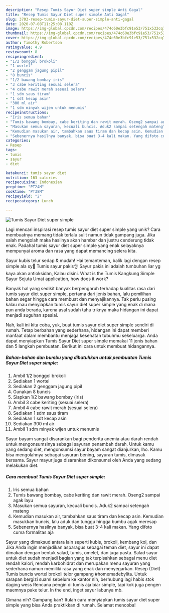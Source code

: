 ```yaml
---
description: "Resep Tumis Sayur Diet super simple Anti Gagal"
title: "Resep Tumis Sayur Diet super simple Anti Gagal"
slug: 3703-resep-tumis-sayur-diet-super-simple-anti-gagal
date: 2020-07-08T11:25:08.110Z
image: https://img-global.cpcdn.com/recipes/474c60e3bfc91e53/751x532cq70/tumis-sayur-diet-super-simple-foto-resep-utama.jpg
thumbnail: https://img-global.cpcdn.com/recipes/474c60e3bfc91e53/751x532cq70/tumis-sayur-diet-super-simple-foto-resep-utama.jpg
cover: https://img-global.cpcdn.com/recipes/474c60e3bfc91e53/751x532cq70/tumis-sayur-diet-super-simple-foto-resep-utama.jpg
author: Timothy Robertson
ratingvalue: 4.9
reviewcount: 8
recipeingredient:
- "1/2 bonggol brokoli"
- "1 wortel"
- "2 genggam jagung pipil"
- "8 buncis"
- "1/2 bawang bombay iris"
- "3 cabe keriting sesuai selera"
- "4 cabe rawit merah sesuai selera"
- "1 sdm saus tiram"
- "1 sdt kecap asin"
- "300 ml air"
- "1 sdm minyak wijen untuk menumis"
recipeinstructions:
- "Iris semua bahan"
- "Tumis bawang bombay, cabe keriting dan rawit merah. Oseng2 sampai agak layu"
- "Masukan semua sayuran, kecuali buncis. Aduk2 sampai setengah mateng"
- "Kemudian masukan air, tambahkan saus tiram dan kecap asin. Kemudian masukkan buncis, lalu aduk dan tunggu hingga bumbu agak meresap"
- "Sebenernya hasilnya banyak, bisa buat 3-4 kali makan. Yang difoto cuma formalitas aja"
categories:
- Resep
tags:
- tumis
- sayur
- diet

katakunci: tumis sayur diet 
nutrition: 163 calories
recipecuisine: Indonesian
preptime: "PT24M"
cooktime: "PT38M"
recipeyield: "2"
recipecategory: Lunch

---
```



![Tumis Sayur Diet super simple](https://img-global.cpcdn.com/recipes/474c60e3bfc91e53/751x532cq70/tumis-sayur-diet-super-simple-foto-resep-utama.jpg)

Lagi mencari inspirasi resep tumis sayur diet super simple yang unik? Cara membuatnya memang tidak terlalu sulit namun tidak gampang juga. Jika salah mengolah maka hasilnya akan hambar dan justru cenderung tidak enak. Padahal tumis sayur diet super simple yang enak selayaknya mempunyai aroma dan rasa yang dapat memancing selera kita.

Sayur kubis telur sedap &amp; mudah! Hai temanteman, balik lagi dengan resep simple ala sy🤣 Tumis sayur pakis👌 Sayur pakis ini adalah tumbuhan liar yg kaya akan antioksidan, Kalau disini. What is the Tumis Kangkung Simple Sayur Sejuta Umat application, how does it work?

Banyak hal yang sedikit banyak berpengaruh terhadap kualitas rasa dari tumis sayur diet super simple, pertama dari jenis bahan, lalu pemilihan bahan segar hingga cara membuat dan menyajikannya. Tak perlu pusing kalau mau menyiapkan tumis sayur diet super simple yang enak di mana pun anda berada, karena asal sudah tahu triknya maka hidangan ini dapat menjadi suguhan spesial.


Nah, kali ini kita coba, yuk, buat tumis sayur diet super simple sendiri di rumah. Tetap berbahan yang sederhana, hidangan ini dapat memberi manfaat dalam membantu menjaga kesehatan tubuhmu sekeluarga. Anda dapat menyiapkan Tumis Sayur Diet super simple memakai 11 jenis bahan dan 5 langkah pembuatan. Berikut ini cara untuk membuat hidangannya.

<!--inarticleads1-->

##### Bahan-bahan dan bumbu yang dibutuhkan untuk pembuatan Tumis Sayur Diet super simple:

1. Ambil 1/2 bonggol brokoli
1. Sediakan 1 wortel
1. Sediakan 2 genggam jagung pipil
1. Gunakan 8 buncis
1. Siapkan 1/2 bawang bombay (iris)
1. Ambil 3 cabe keriting (sesuai selera)
1. Ambil 4 cabe rawit merah (sesuai selera)
1. Sediakan 1 sdm saus tiram
1. Sediakan 1 sdt kecap asin
1. Sediakan 300 ml air
1. Ambil 1 sdm minyak wijen untuk menumis


Sayur bayam sangat disarankan bagi penderita anemia atau darah rendah untuk mengonsumsinya sebagai sayuran penambah darah. Untuk kamu yang sedang diet, mengonsumsi sayur bayam sangat dianjurkan, lho. Kamu bisa mengolahnya sebagai sayuran bening, sayuran tumis, dimasak bersama. Sayur mayur juga disarankan dikonsumsi oleh Anda yang sedang melakukan diet. 

<!--inarticleads2-->

##### Cara membuat Tumis Sayur Diet super simple:

1. Iris semua bahan
1. Tumis bawang bombay, cabe keriting dan rawit merah. Oseng2 sampai agak layu
1. Masukan semua sayuran, kecuali buncis. Aduk2 sampai setengah mateng
1. Kemudian masukan air, tambahkan saus tiram dan kecap asin. Kemudian masukkan buncis, lalu aduk dan tunggu hingga bumbu agak meresap
1. Sebenernya hasilnya banyak, bisa buat 3-4 kali makan. Yang difoto cuma formalitas aja


Sayur yang dimaksud antara lain seperti kubis, brokoli, kembang kol, dan Jika Anda ingin menjadikan asparagus sebagai teman diet, sayur ini dapat dimakan dengan bentuk salad, tumis, omelet, dan juga pasta. Salad sayur untuk diet sudah menjadi bagian yang tak terpisahkan sebagai menu diet rendah kalori, rendah karbohidrat dan merupakan menu sayuran yang sederhana namun memiliki rasa yang enak dan menyegarkan. Resep (Diet) Tumis buncis wortel brokoli telor gampang #homemadebylita. Untuk sarapan bergizi suami sebelum ke kantor nih, berhubung lagi habis stok daging wess Rencana pengin di tumis aja biar simple, tapi kok juga pengen maemnya pake telur. In the end, inget sayur labunya mb. 

Gimana nih? Gampang kan? Itulah cara menyiapkan tumis sayur diet super simple yang bisa Anda praktikkan di rumah. Selamat mencoba!
